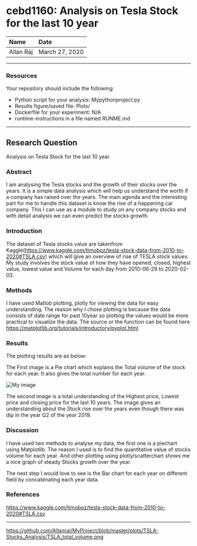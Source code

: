 # cebd1160: Analysis on Tesla Stock for the last 10 year


| Name | Date |
|:-------|:---------------|
|Allan Raj | March 27, 2020|

-----

### Resources
Your repository should include the following:

- Python script for your analysis: Mypythonproject.py
- Results figure/saved file: Plots/
- Dockerfile for your experiment: N/A
- runtime-instructions in a file named RUNME.md

-----

## Research Question

Analysis on Tesla Stock for the last 10 year. 

### Abstract

I am analysing the Tesla stocks and the growth of their stocks over the years. It is a simple data analysis which will help us understand the worth if a company has raised over the years. The main agenda and the interesting part for me to handle this dataset is know the rise of a happening car company. This I can use as a module to study on any company stocks and with detail analysis we can even predict the stocks growth. 


### Introduction

The dataset of Tesla stocks value are takenfrom Kaggle(https://www.kaggle.com/timoboz/tesla-stock-data-from-2010-to-2020#TSLA.csv) which will give an overview of rise of TESLA stock values. My study involves the stock value of how they have opened, closed, highest value, lowest value and Volume for each day from 2010-06-29 to 2020-02-03.

### Methods

I have used Matlob plotting, plotly for viewing the data for easy understanding. The reason why I chose plotting is because the data consists of date range for past 10year so plotting the values would be more practical to visualize the data. The source or the function can be found here https://matplotlib.org/tutorials/introductory/pyplot.html 

### Results

The plotting results are as below:

The First image is a Pie chart which explains the Total volume of the stock for each year. It also gives the total number for each year.
 
![My image](/Users/flowergirl/Desktop/gitpython/MyProject/plots/TSLA-Stocks_Analysis)

The second image is a total understanding of the Highest price, Lowest price and closing price for the last 10 years. The image gives an understanding about the Stock rise over the years even though there was dip in the year Q2 of the year 2019. 
 


### Discussion

I have used two methods to analyse my data, the first one is a piechart using Matplotlib. The reason I used is to find the quantitative value of stocks volume for each year.
And other plotting using plotly/scatterchart shows me a nice graph of steady Stocks growth over the year. 

The next step I would love to see is the Bar chart for each year on different field by concatenating each year data.


### References
https://www.kaggle.com/timoboz/tesla-stock-data-from-2010-to-2020#TSLA.csv

-------
https://github.com/Allanraj/MyProject/blob/master/plots/TSLA-Stocks_Analysis/TSLA_total_volume.png